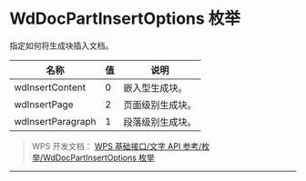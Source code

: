 # WdDocPartInsertOptions 枚举

指定如何将生成块插入文档。

| 名称              | 值  | 说明             |
|-------------------|-----|------------------|
| wdInsertContent   | 0   | 嵌入型生成块。   |
| wdInsertPage      | 2   | 页面级别生成块。 |
| wdInsertParagraph | 1   | 段落级别生成块。 |

> WPS 开发文档： [WPS 基础接口/文字 API 参考/枚举/WdDocPartInsertOptions 枚举](https://qn.cache.wpscdn.cn/encs/doc/office_v19/topics/WPS%20%E5%9F%BA%E7%A1%80%E6%8E%A5%E5%8F%A3/%E6%96%87%E5%AD%97%20API%20%E5%8F%82%E8%80%83/%E6%9E%9A%E4%B8%BE/WdDocPartInsertOptions%20%E6%9E%9A%E4%B8%BE.html)

------------------------------------------------------------------------
